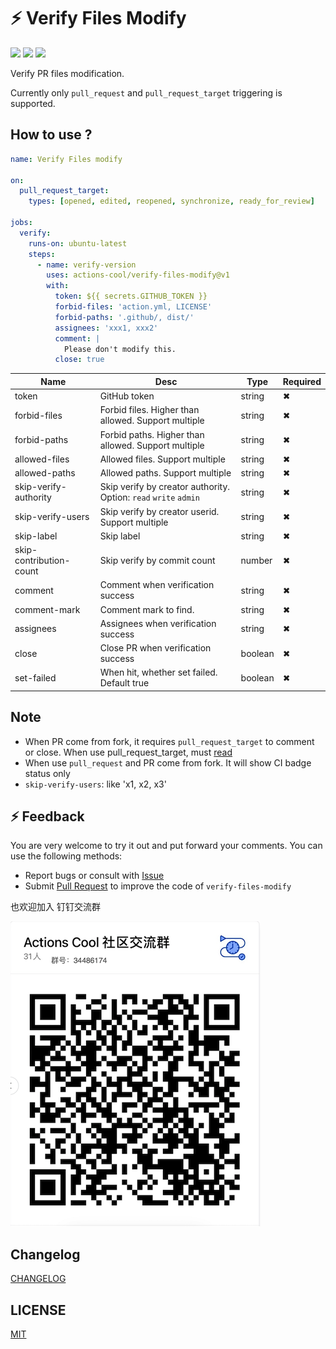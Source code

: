 # ⚡ Verify Files Modify

![](https://img.shields.io/github/workflow/status/actions-cool/verify-files-modify/CI?style=flat-square)
[![](https://img.shields.io/badge/marketplace-verify--files--modify-blueviolet?style=flat-square)](https://github.com/marketplace/actions/verify-files-modify)
[![](https://img.shields.io/github/v/release/actions-cool/verify-files-modify?style=flat-square&color=orange)](https://github.com/actions-cool/verify-files-modify/releases)

Verify PR files modification.

Currently only `pull_request` and `pull_request_target` triggering is supported.

## How to use ?

```yml
name: Verify Files modify

on:
  pull_request_target:
    types: [opened, edited, reopened, synchronize, ready_for_review]

jobs:
  verify:
    runs-on: ubuntu-latest
    steps:
      - name: verify-version
        uses: actions-cool/verify-files-modify@v1
        with:
          token: ${{ secrets.GITHUB_TOKEN }}
          forbid-files: 'action.yml, LICENSE'
          forbid-paths: '.github/, dist/'
          assignees: 'xxx1, xxx2'
          comment: |
            Please don't modify this.
          close: true
```

| Name | Desc | Type | Required |
| -- | -- | -- | -- |
| token | GitHub token | string | ✖ |
| forbid-files | Forbid files. Higher than allowed. Support multiple | string | ✖ |
| forbid-paths | Forbid paths. Higher than allowed. Support multiple | string | ✖ |
| allowed-files | Allowed files. Support multiple | string | ✖ |
| allowed-paths | Allowed paths. Support multiple | string | ✖ |
| skip-verify-authority | Skip verify by creator authority. Option: `read` `write` `admin` | string | ✖ |
| skip-verify-users | Skip verify by creator userid. Support multiple | string | ✖ |
| skip-label | Skip label | string | ✖ |
| skip-contribution-count | Skip verify by commit count | number | ✖ |
| comment | Comment when verification success | string | ✖ |
| comment-mark | Comment mark to find. | string | ✖ |
| assignees | Assignees when verification success | string | ✖ |
| close | Close PR when verification success | boolean | ✖ |
| set-failed | When hit, whether set failed. Default true | boolean | ✖ |

## Note

- When PR come from fork, it requires `pull_request_target` to comment or close. When use pull_request_target, must [read](https://docs.github.com/en/actions/reference/events-that-trigger-workflows#pull_request_target)
- When use `pull_request` and PR come from fork. It will show CI badge status only
- `skip-verify-users`: like 'x1, x2, x3'

## ⚡ Feedback

You are very welcome to try it out and put forward your comments. You can use the following methods:

- Report bugs or consult with [Issue](https://github.com/actions-cool/verify-files-modify/issues)
- Submit [Pull Request](https://github.com/actions-cool/verify-files-modify/pulls) to improve the code of `verify-files-modify`

也欢迎加入 钉钉交流群

![](https://github.com/actions-cool/resources/blob/main/dingding.jpeg?raw=true)

## Changelog

[CHANGELOG](./CHANGELOG.md)

## LICENSE

[MIT](./LICENSE)
